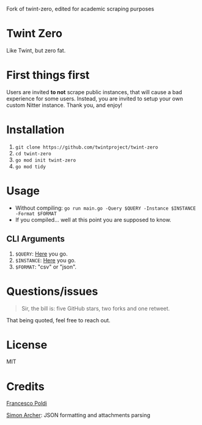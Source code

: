 Fork of twint-zero, edited for academic scraping purposes

# Twint Zero
Like Twint, but zero fat.

# First things first

Users are invited **to not** scrape public instances, that will cause a bad experience for some users. Instead, you are invited to setup your own custom Nitter instance.
Thank you, and enjoy!

# Installation
1) `git clone https://github.com/twintproject/twint-zero`
2) `cd twint-zero`
3) `go mod init twint-zero`
4) `go mod tidy`

# Usage
- Without compiling: `go run main.go -Query $QUERY -Instance $INSTANCE -Format $FORMAT`
- If you compiled... well at this point you are supposed to know.

## CLI Arguments
1) `$QUERY`: [Here](https://github.com/igorbrigadir/twitter-advanced-search) you go.
2) `$INSTANCE`: [Here](https://github.com/zedeus/nitter/wiki/Instances) you go.
2) `$FORMAT`: "csv" or "json".

# Questions/issues
> Sir, the bill is: five GitHub stars, two forks and one retweet.

That being quoted, feel free to reach out.

# License 
MIT

# Credits
[Francesco Poldi](https://twitter.com/noneprivacy)

[Simon Archer](https://mastodon.social/@archy_bold): JSON formatting and attachments parsing
